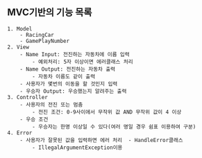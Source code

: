 ## MVC기반의 기능 목록
    1. Model
        - RacingCar
        - GamePlayNumber
    2. View
        - Name Input: 전진하는 자동차에 이름 입력
            - 예외처리: 5자 이상이면 에러클래스 처리 
        - Name Output: 전진하는 자동차 출력
            - 자동차 이름도 같이 출력
        - 사용자가 몇번의 이동을 할 것인지 입력
        - 우승자 Output: 우승했는지 알려주는 출력 
    3. Controller
        - 사용자의 전진 또는 멈춤
            - 전진 조건: 0-9사이에서 무작위 값 AND 무작위 값이 4 이상
        - 우승 조건
            - 우승자는 한명 이상일 수 있다(여러 명일 경우 쉼표 이용하여 구분)
    4. Error
        - 사용자가 잘못된 값을 입력하면 에러 처리  - HandleError클래스
            - IllegalArgumentException이용